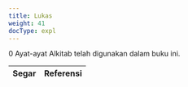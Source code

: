 ```yaml
---
title: Lukas
weight: 41
docType: expl
---
```


0 Ayat-ayat Alkitab telah digunakan dalam buku ini.

| Segar | Referensi |
|-------|-----------|
